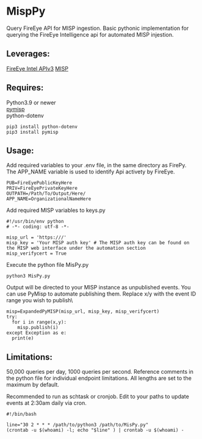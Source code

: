# MispPy
Query FireEye API for MISP ingestion.
Basic pythonic implementation for querying the FireEye Intelligence api for automated MISP injestion.


## Leverages:

  [FireEye Intel APIv3](https://api.intelligence.fireeye.com/docs#introduction-intel-apiv3)
  [MISP](https://www.misp-project.org/documentation/)

## Requires:
  Python3.9 or newer\
  [pymisp](https://pymisp.readthedocs.io/en/latest/)\
  python-dotenv

`pip3 install python-dotenv`  
`pip3 install pymisp`


## Usage:
Add required variables to your .env file, in the same directory as FirePy.\
The APP_NAME variable is used to identify Api activety by FireEye.
```
PUB=FireEyePublicKeyHere
PRIV=FireEyePrivateKeyHere
OUTPATH=/Path/To/Output/Here/
APP_NAME=OrganizationalNameHere
```
Add required MISP variables to keys.py
```
#!/usr/bin/env python
# -*- coding: utf-8 -*-

misp_url = 'https:///'
misp_key = 'Your MISP auth key' # The MISP auth key can be found on the MISP web interface under the automation section
misp_verifycert = True
```


Execute the python file MisPy.py

`python3 MisPy.py`

Output will be directed to your MISP instance as unpublished events. You can use PyMisp to automate publishing them. Replace x/y with the event ID range you wish to publish\
```
misp=ExpandedPyMISP(misp_url, misp_key, misp_verifycert)
try:
  for i in range(x,y):
    misp.publish(i)
except Exception as e:
  print(e)
```

## Limitations:

50,000 queries per day, 1000 queries per second. Reference comments in the python file for individual endpoint limitations. All lengths are set to the maximum by default.

Recommended to run as schtask or cronjob. Edit to your paths to update events at 2:30am daily via cron.
```
#!/bin/bash

line="30 2 * * * /path/to/python3 /path/to/MisPy.py"
(crontab -u $(whoami) -l; echo "$line" ) | crontab -u $(whoami) -
```

